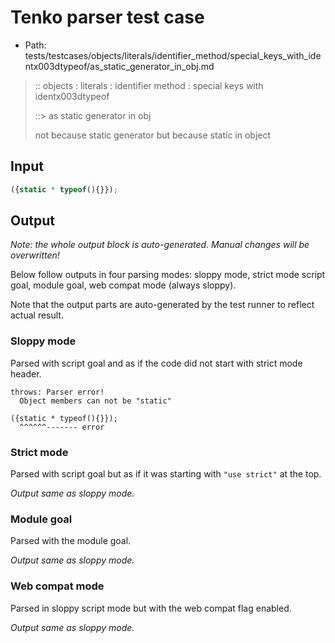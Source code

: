 # Tenko parser test case

- Path: tests/testcases/objects/literals/identifier_method/special_keys_with_identx003dtypeof/as_static_generator_in_obj.md

> :: objects : literals : identifier method : special keys with identx003dtypeof
>
> ::> as static generator in obj
>
> not because static generator but because static in object

## Input

`````js
({static * typeof(){}});
`````

## Output

_Note: the whole output block is auto-generated. Manual changes will be overwritten!_

Below follow outputs in four parsing modes: sloppy mode, strict mode script goal, module goal, web compat mode (always sloppy).

Note that the output parts are auto-generated by the test runner to reflect actual result.

### Sloppy mode

Parsed with script goal and as if the code did not start with strict mode header.

`````
throws: Parser error!
  Object members can not be "static"

({static * typeof(){}});
  ^^^^^^------- error
`````

### Strict mode

Parsed with script goal but as if it was starting with `"use strict"` at the top.

_Output same as sloppy mode._

### Module goal

Parsed with the module goal.

_Output same as sloppy mode._

### Web compat mode

Parsed in sloppy script mode but with the web compat flag enabled.

_Output same as sloppy mode._

